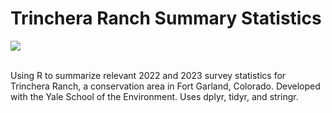 # Trinchera Ranch Summary Statistics

<div>
 <img src="https://img.shields.io/badge/R-%23276DC3.svg?style=for-the-badge&logo=R&logoColor=white"/>
 <br><br>
</div>
  
 Using R to summarize relevant 2022 and 2023 survey statistics for Trinchera Ranch, a conservation area in Fort Garland, Colorado. Developed with the Yale School of the Environment. Uses dplyr, tidyr, and stringr.

